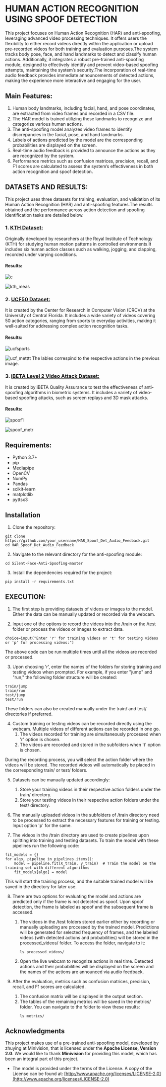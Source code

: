 # HUMAN ACTION RECOGNITION USING SPOOF DETECTION

This project focuses on Human Action Recognition (HAR) and anti-spoofing, leveraging advanced video processing techniques. It offers users the flexibility to either record videos directly within the application or upload pre-recorded videos for both training and evaluation purposes.The system tracks body pose, face, and hand landmarks to detect and classify human actions. Additionally, it integrates a robust pre-trained anti-spoofing module, designed to effectively identify and prevent video-based spoofing attempts, maintaining the system’s security.The incorporation of real-time audio feedback provides immediate announcements of detected actions, making the experience more interactive and engaging for the user.
## Main Features:
1. Human body landmarks, including facial, hand, and pose coordinates, are extracted from video frames and recorded in a CSV file.  
2. The HAR model is trained utilizing these landmarks to recognize and categorize various human actions.  
3. The anti-spoofing model analyzes video frames to identify discrepancies in the facial, pose, and hand landmarks.  
4. Labels of actions predicted by the model are the corresponding probabilities are displayed on the screen.  
5. Real-time audio feedback is provided to announce the actions as they are recognized by the system.  
6. Performance metrics such as confusion matrices, precision, recall, and F1 scores are calculated to assess the system’s effectiveness in both action recognition and spoof detection.

 ## DATASETS AND RESULTS:

This project uses three datasets for training, evaluation, and validation of its Human Action Recognition (HAR) and anti-spoofing features.The results obtained and the performance across action detection and spoofing identification tasks are detailed below.

### 1. [KTH Dataset:](https://www.csc.kth.se/cvap/actions/)
Originally developed by researchers at the Royal Institute of Technology (KTH) for studying human motion patterns in controlled environments.It includes six human action classes such as walking, jogging, and clapping, recorded under varying conditions.
#### Results:
![c](https://github.com/user-attachments/assets/fd41d21c-e37c-46f6-804a-fd04d3ac3a3b)


![kth_meas](https://github.com/user-attachments/assets/45a4edb2-e60a-4f52-9767-06cf10d49285)


### 2. [UCF50 Dataset:](https://www.crcv.ucf.edu/data/UCF50.php)

It is created by the Center for Research in Computer Vision (CRCV) at the University of Central Florida. It includes a wide variety of videos covering 50 action categories, ranging from sports to everyday activities, making it well-suited for addressing complex action recognition tasks.
#### Results:
![ucfsports](https://github.com/user-attachments/assets/3863d446-d1a4-4dee-92a3-cf794382f7a9)


![ucf_metttt](https://github.com/user-attachments/assets/3da65a99-3097-4016-8628-626b22fb7a25)
The lables correspind to the respective actions in the previous image.


### 3. [iBETA Level 2 Video Attack Dataset:](https://www.kaggle.com/datasets/unidatapro/ibeta-level-2-certification)

It is created by iBETA Quality Assurance to test the effectiveness of anti-spoofing algorithms in biometric systems.
It includes a variety of video-based spoofing attacks, such as screen replays and 3D mask attacks.
#### Results:
![spoof1](https://github.com/user-attachments/assets/ba405ef9-34ea-4951-a02c-aef08df109ad)


![spoof_metr](https://github.com/user-attachments/assets/0b54aeec-7892-49a1-8ec9-6250e98fe899)

## Requirements:


- Python 3.7+
- pip
- Mediapipe
- OpenCV
- NumPy
- Pandas
- scikit-learn
- matplotlib
- pyttsx3

## Installation
1. Clone the repository:
```
git clone https://github.com/your_username/HAR_Spoof_Det_Audio_Feedback.git
cd HAR_Spoof_Det_Audio_Feedback
```
2. Navigate to the relevant directory for the anti-spoofing module:
```
cd Silent-Face-Anti-Spoofing-master
```
3. Install the dependencies required for the project:
```
pip install -r requirements.txt
```
## EXECUTION:

1. The first step is providing datasets of videos or images to the model. Either the data can be manually updated or recorded via the webcam.

2. Input one of the options to record the videos into the /train or the /test folder or process the videos or images to extract data.
```
choice=input("Enter 'r' for training videos or 't' for testing videos or 'p' for processing videos:")
```
   The above code can be run multiple times until all the videos are recorded or processed.

3. Upon choosing 'r', enter the names of the folders for storing training and testing videos when prompted. For example, if you enter "jump" and "run," the following folder structure will be created:
 ```
train/jump
train/run
test/jump
test/run
```
   These folders can also be created manually under the train/ and test/ directories if preferred.

4. Custom training or testing videos can be recorded directly using the webcam. Multiple videos of different actions can be recorded in one go.
   1. The videos recorded for training are simultaneously processed when 'r' option is chosen.
   2. The videos are recorded and stored in the subfolders when 't' option is chosen. 

During the recording process, you will select the action folder where the videos will be stored. The recorded videos will automatically be placed in the corresponding train/ or test/ folders.


5. Datasets can be manually updated accordingly:

   1. Store your training videos in their respective action folders under the train/ directory.
   2. Store your testing videos in their respective action folders under the test/ directory.


6. The manually uploaded videos in the subfolders of /train directory need to be processed to extract the necessary features for training or testing. Input option 'p' for the same.


7. The videos in the /train directory are used to create pipelines upon splitting into training and testing datasets. To train the model with these pipelines run the following code:
```
fit_models = {}
for algo, pipeline in pipelines.items():
    model = pipeline.fit(X_train, y_train)  # Train the model on the training set with different algorithms
    fit_models[algo] = model
```
This will start the training process, and the suitable trained model will be saved in the directory for later use.

8. There are two options for evaluating the model and actions are predicted only if the frame is not detected as spoof. Upon spoof detection, the frame is labeled as spoof and the subsequent frame is accessed.

   1. The videos in the /test folders stored earlier either by recording or manually uploading are processed by the trained model. Predictions will be generated for selected frequency of frames, and the labeled videos (with detected actions and probabilities) will be stored in the processed_videos/ folder.
    To access the folder, navigate to it:
      ```
      ls processed_videos/
      ```
   2. Open the live webcam to recognize actions in real time. Detected actions and their probabilities will be displayed on the screen and the names of the actions are announced via audio feedback.

9. After the evaluation, metrics such as confusion matrices, precision, recall, and F1 scores are calculated.
    1. The confusion matrix will be displayed in the output section.
    2. The tables of the remaining metrics will be saved in the metrics/ folder. You can navigate to the folder to view these results:
       ```
       ls metrics/
       ```

## Acknowledgments

This project makes use of a pre-trained anti-spoofing model, developed by zhuying at Minivision, that is licensed under the **Apache License, Version 2.0**. We would like to thank **Minivision** for providing this model, which has been an integral part of this project.

- The model is provided under the terms of the License. A copy of the License can be found at: [http://www.apache.org/licenses/LICENSE-2.0](http://www.apache.org/licenses/LICENSE-2.0)






